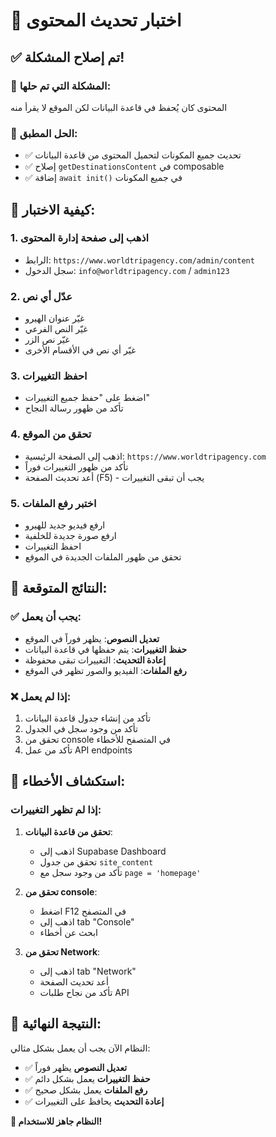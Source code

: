 # 🧪 اختبار تحديث المحتوى

## ✅ تم إصلاح المشكلة!

### 🔧 المشكلة التي تم حلها:
المحتوى كان يُحفظ في قاعدة البيانات لكن الموقع لا يقرأ منه

### 🚀 الحل المطبق:
- ✅ تحديث جميع المكونات لتحميل المحتوى من قاعدة البيانات
- ✅ إصلاح `getDestinationsContent` في composable
- ✅ إضافة `await init()` في جميع المكونات

## 🧪 كيفية الاختبار:

### 1. **اذهب إلى صفحة إدارة المحتوى**
- الرابط: `https://www.worldtripagency.com/admin/content`
- سجل الدخول: `info@worldtripagency.com` / `admin123`

### 2. **عدّل أي نص**
- غيّر عنوان الهيرو
- غيّر النص الفرعي
- غيّر نص الزر
- غيّر أي نص في الأقسام الأخرى

### 3. **احفظ التغييرات**
- اضغط على "حفظ جميع التغييرات"
- تأكد من ظهور رسالة النجاح

### 4. **تحقق من الموقع**
- اذهب إلى الصفحة الرئيسية: `https://www.worldtripagency.com`
- تأكد من ظهور التغييرات فوراً
- أعد تحديث الصفحة (F5) - يجب أن تبقى التغييرات

### 5. **اختبر رفع الملفات**
- ارفع فيديو جديد للهيرو
- ارفع صورة جديدة للخلفية
- احفظ التغييرات
- تحقق من ظهور الملفات الجديدة في الموقع

## 🎯 النتائج المتوقعة:

### ✅ يجب أن يعمل:
- **تعديل النصوص**: يظهر فوراً في الموقع
- **حفظ التغييرات**: يتم حفظها في قاعدة البيانات
- **إعادة التحديث**: التغييرات تبقى محفوظة
- **رفع الملفات**: الفيديو والصور تظهر في الموقع

### ❌ إذا لم يعمل:
1. تأكد من إنشاء جدول قاعدة البيانات
2. تأكد من وجود سجل في الجدول
3. تحقق من console في المتصفح للأخطاء
4. تأكد من عمل API endpoints

## 🔧 استكشاف الأخطاء:

### إذا لم تظهر التغييرات:
1. **تحقق من قاعدة البيانات**:
   - اذهب إلى Supabase Dashboard
   - تحقق من جدول `site_content`
   - تأكد من وجود سجل مع `page = 'homepage'`

2. **تحقق من console**:
   - اضغط F12 في المتصفح
   - اذهب إلى tab "Console"
   - ابحث عن أخطاء

3. **تحقق من Network**:
   - اذهب إلى tab "Network"
   - أعد تحديث الصفحة
   - تأكد من نجاح طلبات API

## 🎉 النتيجة النهائية:

النظام الآن يجب أن يعمل بشكل مثالي:
- ✅ **تعديل النصوص** يظهر فوراً
- ✅ **حفظ التغييرات** يعمل بشكل دائم
- ✅ **رفع الملفات** يعمل بشكل صحيح
- ✅ **إعادة التحديث** يحافظ على التغييرات

**🎊 النظام جاهز للاستخدام!**
